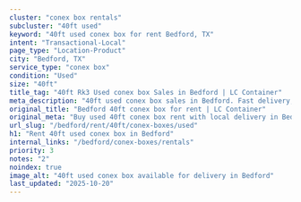 ```yaml
---
cluster: "conex box rentals"
subcluster: "40ft used"
keyword: "40ft used conex box for rent Bedford, TX"
intent: "Transactional-Local"
page_type: "Location-Product"
city: "Bedford, TX"
service_type: "conex box"
condition: "Used"
size: "40ft"
title_tag: "40ft Rk3 Used conex box Sales in Bedford | LC Container"
meta_description: "40ft used conex box sales in Bedford. Fast delivery, competitive pricing. Serving conex boxes area. Quote ID: SDJ. Call (214) 524-4168 for your free quote today."
original_title: "Bedford 40ft conex box for rent | LC Container"
original_meta: "Buy used 40ft conex box rent with local delivery in Bedford, TX. LC Container — local Since 2003. Request a fast quote today."
url_slug: "/bedford/rent/40ft/conex-boxes/used"
h1: "Rent 40ft used conex box in Bedford"
internal_links: "/bedford/conex-boxes/rentals"
priority: 3
notes: "2"
noindex: true
image_alt: "40ft used conex box available for delivery in Bedford"
last_updated: "2025-10-20"
---
```


<!-- TODO: Add unique city/inventory copy, images, and internal links here. -->
